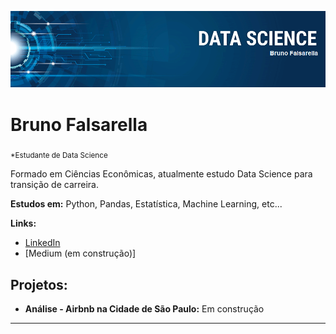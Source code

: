 <p align="center">
  <img src="https://github.com/bfalsarella/estudos/blob/main/banner%20nome.png?raw=true" >
</p>

# Bruno Falsarella
<sub>*Estudante de Data Science</sub>

Formado em Ciências Econômicas, atualmente estudo Data Science para transição de carreira.

**Estudos em:** Python, Pandas, Estatística, Machine Learning, etc...

**Links:**
* [LinkedIn](https://www.linkedin.com/in/bruno-falsarella-38331b190/)
* [Medium (em construção)]


## Projetos:

* **Análise - Airbnb na Cidade de São Paulo:** Em construção

---

